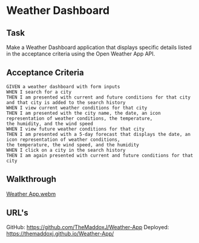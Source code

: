 # Weather Dashboard


## Task

Make a Weather Dashboard application that displays specific details listed in the acceptance criteria using the Open Weather App API.


## Acceptance Criteria

```
GIVEN a weather dashboard with form inputs
WHEN I search for a city
THEN I am presented with current and future conditions for that city and that city is added to the search history
WHEN I view current weather conditions for that city
THEN I am presented with the city name, the date, an icon representation of weather conditions, the temperature,
the humidity, and the wind speed
WHEN I view future weather conditions for that city
THEN I am presented with a 5-day forecast that displays the date, an icon representation of weather conditions,
the temperature, the wind speed, and the humidity
WHEN I click on a city in the search history
THEN I am again presented with current and future conditions for that city
```


## Walkthrough

[Weather App.webm](https://user-images.githubusercontent.com/123782105/229684505-f7ce234e-c068-4baf-b64f-39ede228b73f.webm)


## URL's
GitHub: https://github.com/TheMaddoxJ/Weather-App
Deployed: https://themaddoxj.github.io/Weather-App/
